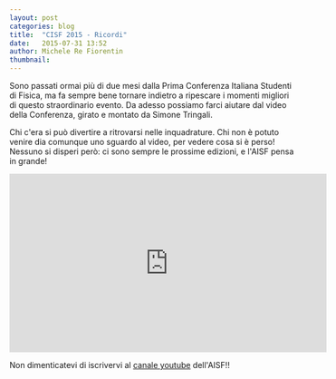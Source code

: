 ```yaml
---
layout: post
categories: blog
title:  "CISF 2015 - Ricordi"
date:   2015-07-31 13:52
author: Michele Re Fiorentin
thumbnail: 
---
```


Sono passati ormai più di due mesi dalla Prima Conferenza Italiana Studenti di Fisica, ma fa sempre bene tornare indietro a ripescare i momenti migliori di questo straordinario evento. Da adesso possiamo farci aiutare dal video della Conferenza, girato e montato da Simone Tringali.

Chi c'era si può divertire a ritrovarsi nelle inquadrature. Chi non è potuto venire dia comunque uno sguardo al video, per vedere cosa si è perso! Nessuno si disperi però: ci sono sempre le prossime edizioni, e l'AISF pensa in grande! 

<iframe width="560" height="315" src="https://www.youtube.com/embed/v5T8GeefjK4" frameborder="0" allowfullscreen></iframe>

 Non dimenticatevi di iscrivervi al [canale youtube](https://www.youtube.com/channel/UCOJQMQgy-e2Off8XNsqTEeA) dell'AISF!!

